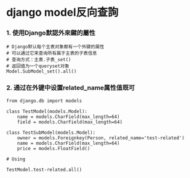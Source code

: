# django model反向查詢

### 1. 使用Django默認外來鍵的屬性

```text
# Django默认每个主表对象都有一个外键的属性
# 可以通过它来查询所有属于主表的子表信息
# 查询方式：主表.子表_set()
# 返回值为一个queryset对象
Model.SubModel_set().all()
```

### 2.  通过在外键中设置related\_name属性值既可

```text
from django.db import models

class TestModel(models.Model):
    name = models.CharField(max_length=64)
    field = models.CharField(max_length=64)

class TestSubModel(models.Model):
    owner = models.Foreignkey(Person, related_name='test-related')
    name = models.CharField(max_length=64)
    price = models.FloatField()
    
# Using

TestModel.test-related.all()
```



